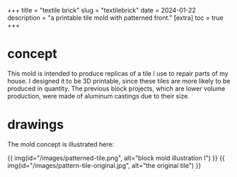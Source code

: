 +++
title = "textile brick"
slug = "textilebrick"
date = 2024-01-22
description = "a printable tile mold with patterned front."
[extra]
  toc = true
+++

# concept
This mold is intended to produce replicas of a tile I use to repair parts of my house. I designed it to be 3D printable, since these tiles are more likely to be produced in quantity. The previous block projects, which are lower volume production, were made of aluminum castings due to their size.

# drawings
The mold concept is illustrated here:

{{ img(id="/images/patterned-tile.png", alt="block mold illustration I") }}
{{ img(id="/images/pattern-tile-original.jpg", alt="the original tile") }}